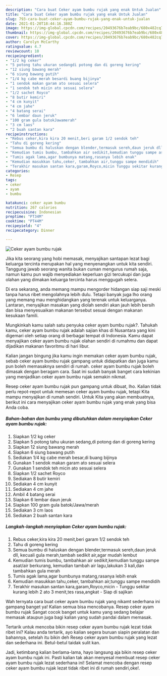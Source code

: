 ```yaml
---
description: "Cara buat Ceker ayam bumbu rujak yang enak Untuk Jualan"
title: "Cara buat Ceker ayam bumbu rujak yang enak Untuk Jualan"
slug: 793-cara-buat-ceker-ayam-bumbu-rujak-yang-enak-untuk-jualan
date: 2021-01-20T18:44:16.380Z
image: https://img-global.cpcdn.com/recipes/20493676b7eab9bc/680x482cq70/ceker-ayam-bumbu-rujak-foto-resep-utama.jpg
thumbnail: https://img-global.cpcdn.com/recipes/20493676b7eab9bc/680x482cq70/ceker-ayam-bumbu-rujak-foto-resep-utama.jpg
cover: https://img-global.cpcdn.com/recipes/20493676b7eab9bc/680x482cq70/ceker-ayam-bumbu-rujak-foto-resep-utama.jpg
author: Carolyn McCarthy
ratingvalue: 4.7
reviewcount: 10
recipeingredient:
- "1/2 kg ceker"
- "5 potong tahu ukuran sedangdi potong dan di goreng kering"
- "12 siung bawang merah"
- "6 siung bawang putih"
- "1/4 kg cabe merah besardi buang bijinya"
- "1 sendok makan garam ato sesuai selera"
- "1 sendok teh micin ato sesuai selera"
- "1/2 sachet Royco"
- "8 butir kemiri"
- "4 cm kunyit"
- "4 cm jahe"
- "4 batang serai"
- "6 lembar daun jeruk"
- "100 gram gula batokJawamerah"
- "3 cm laos"
- "2 buah santan kara"
recipeinstructions:
- "Rebus ceker,kira kira 20 menit,beri garam 1/2 sendok teh"
- "Tahu di goreng kering"
- "Semua bumbu di haluskan dengan blender,termasuk sereh,daun jeruk dll, kecuali gula merah,tambah sedikit air,agar mudah lembut"
- "Kemudian tumis bumbu, tambahkan air sedikit,kemudian tunggu sampe asat/air berkurang, kemudian tambah air lagu,lakukan 3 kali,dan tambahkan gula merah"
- "Tumis agak lama,agar bumbunya matang,rasanya lebih enak"
- "Kemudian masukkan tahu,ceker, tambahkan air,tunggu sampe mendidih"
- "Terakhir masukan santan kara,garam,Royco,micin Tunggu sekitar kurang lebih 2 ato 3 menit,tes rasa,angkat Siap di sajikan"
categories:
- Resep
tags:
- ceker
- ayam
- bumbu

katakunci: ceker ayam bumbu 
nutrition: 267 calories
recipecuisine: Indonesian
preptime: "PT34M"
cooktime: "PT44M"
recipeyield: "4"
recipecategory: Dinner

---
```



![Ceker ayam bumbu rujak](https://img-global.cpcdn.com/recipes/20493676b7eab9bc/680x482cq70/ceker-ayam-bumbu-rujak-foto-resep-utama.jpg)

Jika kita seorang yang hobi memasak, menyajikan santapan lezat bagi keluarga tercinta merupakan hal yang menyenangkan untuk kita sendiri. Tanggung jawab seorang  wanita bukan cuman mengurus rumah saja, namun kamu pun wajib menyediakan keperluan gizi tercukupi dan juga olahan yang dimakan keluarga tercinta harus menggugah selera.

Di era  sekarang, anda memang mampu mengorder hidangan siap saji meski tanpa harus ribet mengolahnya lebih dulu. Tetapi banyak juga lho orang yang memang mau menghidangkan yang terenak untuk keluarganya. Lantaran, menyajikan masakan yang diolah sendiri akan jauh lebih bersih dan bisa menyesuaikan makanan tersebut sesuai dengan makanan kesukaan famili. 



Mungkinkah kamu salah satu penyuka ceker ayam bumbu rujak?. Tahukah kamu, ceker ayam bumbu rujak adalah sajian khas di Nusantara yang kini digemari oleh setiap orang di berbagai tempat di Indonesia. Kamu dapat menyajikan ceker ayam bumbu rujak olahan sendiri di rumahmu dan dapat dijadikan makanan favoritmu di hari libur.

Kalian jangan bingung jika kamu ingin memakan ceker ayam bumbu rujak, sebab ceker ayam bumbu rujak gampang untuk didapatkan dan juga kamu pun boleh memasaknya sendiri di rumah. ceker ayam bumbu rujak boleh dimasak dengan beragam cara. Saat ini sudah banyak banget cara kekinian yang menjadikan ceker ayam bumbu rujak semakin nikmat.

Resep ceker ayam bumbu rujak pun gampang untuk dibuat, lho. Kalian tidak perlu repot-repot untuk memesan ceker ayam bumbu rujak, tetapi Kita mampu menyajikan di rumah sendiri. Untuk Kita yang akan membuatnya, berikut ini cara menyajikan ceker ayam bumbu rujak yang enak yang bisa Anda coba.

<!--inarticleads1-->

##### Bahan-bahan dan bumbu yang dibutuhkan dalam menyiapkan Ceker ayam bumbu rujak:

1. Siapkan 1/2 kg ceker
1. Siapkan 5 potong tahu ukuran sedang,di potong dan di goreng kering
1. Siapkan 12 siung bawang merah
1. Siapkan 6 siung bawang putih
1. Sediakan 1/4 kg cabe merah besar,di buang bijinya
1. Gunakan 1 sendok makan garam ato sesuai selera
1. Gunakan 1 sendok teh micin ato sesuai selera
1. Siapkan 1/2 sachet Royco
1. Sediakan 8 butir kemiri
1. Sediakan 4 cm kunyit
1. Sediakan 4 cm jahe
1. Ambil 4 batang serai
1. Siapkan 6 lembar daun jeruk
1. Siapkan 100 gram gula batok/Jawa/merah
1. Sediakan 3 cm laos
1. Sediakan 2 buah santan kara




<!--inarticleads2-->

##### Langkah-langkah menyiapkan Ceker ayam bumbu rujak:

1. Rebus ceker,kira kira 20 menit,beri garam 1/2 sendok teh
1. Tahu di goreng kering
1. Semua bumbu di haluskan dengan blender,termasuk sereh,daun jeruk dll, kecuali gula merah,tambah sedikit air,agar mudah lembut
1. Kemudian tumis bumbu, tambahkan air sedikit,kemudian tunggu sampe asat/air berkurang, kemudian tambah air lagu,lakukan 3 kali,dan tambahkan gula merah
1. Tumis agak lama,agar bumbunya matang,rasanya lebih enak
1. Kemudian masukkan tahu,ceker, tambahkan air,tunggu sampe mendidih
1. Terakhir masukan santan kara,garam,Royco,micin - Tunggu sekitar kurang lebih 2 ato 3 menit,tes rasa,angkat - Siap di sajikan




Wah ternyata cara buat ceker ayam bumbu rujak yang nikamt sederhana ini gampang banget ya! Kalian semua bisa mencobanya. Resep ceker ayam bumbu rujak Sangat cocok banget untuk kamu yang sedang belajar memasak ataupun juga bagi kalian yang sudah pandai dalam memasak.

Tertarik untuk mencoba bikin resep ceker ayam bumbu rujak lezat tidak ribet ini? Kalau anda tertarik, ayo kalian segera buruan siapin peralatan dan bahannya, setelah itu bikin deh Resep ceker ayam bumbu rujak yang lezat dan sederhana ini. Betul-betul taidak sulit kan. 

Jadi, ketimbang kalian berlama-lama, hayo langsung aja bikin resep ceker ayam bumbu rujak ini. Pasti kalian tak akan menyesal membuat resep ceker ayam bumbu rujak lezat sederhana ini! Selamat mencoba dengan resep ceker ayam bumbu rujak lezat tidak ribet ini di rumah sendiri,oke!.

